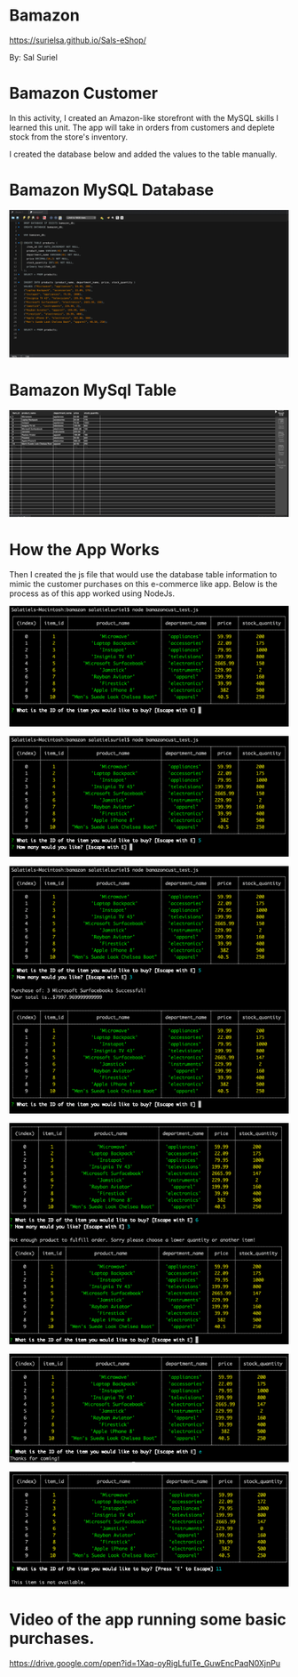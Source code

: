 # Bamazon

https://surielsa.github.io/Sals-eShop/


By: Sal Suriel

# Bamazon Customer

In this activity, I created an Amazon-like storefront with the MySQL skills I learned this unit. 
The app will take in orders from customers and deplete stock from the store's inventory. 


I created the database below and added the values to the table manually. 

# Bamazon MySQL Database

![](images/bamazon_database.png)

# Bamazon MySql Table

![](images/bamazon_mysql_table.png)

# How the App Works

Then I created the js file that would use the database table information to mimic the customer purchases on this e-commerce like app. Below is the process as of this app worked using NodeJs.


![](images/bamazonjs1.png)

![](images/bamazonjs2.png)

![](images/bamazonjs3.png)

![](images/bamazonjs4.png)

![](images/bamazonjs5.png)

![](images/bamazonjs6.png)

# Video of the app running some basic purchases.

https://drive.google.com/open?id=1Xaq-oyRigLfuITe_GuwEncPaqN0XjnPu

